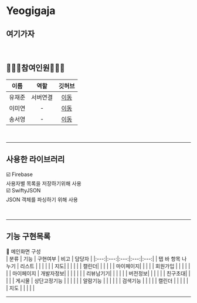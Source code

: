 # Yeogigaja
## 여기가자

<br>

## 👩🏻‍💻참여인원🧑🏻‍💻
| 이름 | 역할 | 깃허브 |
|:---:|:---:|:---:|
| 유재준 | 서버연결 | [이동](https://github.com/sapere4ude) |
| 이미연 | -  | [이동](https://github.com/iammiori) |
| 송서영 | -  | [이동](https://github.com/SongSeoYoung) |
<br>

---

## 사용한 라이브러리
☑️ Firebase<br>
  사용자별 목록을 저장하기위해 사용<br>
☑️ SwiftyJSON<br>
  JSON 객체를 파싱하기 위해 사용<br>

<br>

---

## 기능 구현목록

📱 메인화면 구성<br>
| 분류 | 기능 | 구현여부 | 비고 | 담당자 |
|:---:|:---:|:---:|:---:|:---:|
| 탭 바 항목 나누기 | 리스트 | | | |
|               | 지도| | | |
|               | 캘린더| | | |
|               | 마이페이지| | | |
| 회원가입 | | | | | |
| 마이페이지 | 개발자정보| | | | |
|         | 리뷰남기기| | | |
|         | 버전정보| | | |
|          | 친구초대| | | |
| 게시물 | 상단고정기능 | | | |
|  | 알람기능 | | | |
|  | 검색기능 | | | |
|  캘린더  |  | | | |
|  지도  |  | | | |
<br>

---

## 